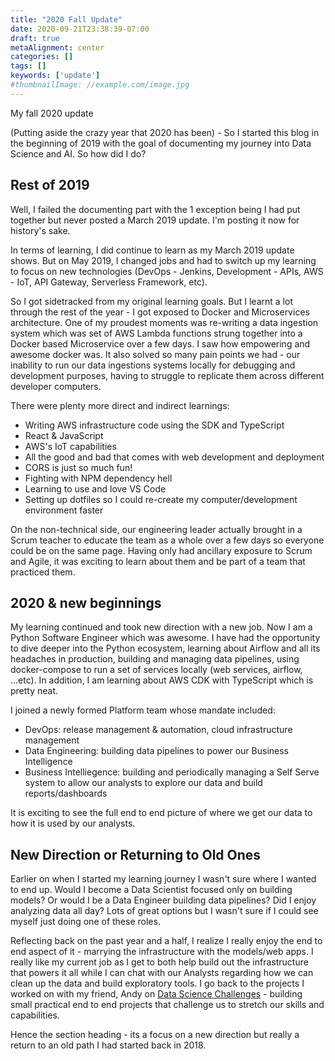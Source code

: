 ```yaml
---
title: "2020 Fall Update"
date: 2020-09-21T23:38:39-07:00
draft: true
metaAlignment: center
categories: []
tags: []
keywords: ['update']
#thumbnailImage: //example.com/image.jpg
---
```


My fall 2020 update

<!--more-->

(Putting aside the crazy year that 2020 has been) - So I started this blog in the beginning of 2019 with the goal of documenting my journey into Data Science and AI. So how did I do?

## Rest of 2019

Well, I failed the documenting part with the 1 exception being I had put together but never posted a March 2019 update. I'm posting it now for history's sake.

In terms of learning, I did continue to learn as my March 2019 update shows. But on May 2019, I changed jobs and had to switch up my learning to focus on new technologies (DevOps - Jenkins, Development - APIs, AWS - IoT, API Gateway, Serverless Framework, etc).

So I got sidetracked from my original learning goals. But I learnt a lot through the rest of the year - I got exposed to Docker and Microservices architecture. One of my proudest moments was re-writing a data ingestion system which was set of AWS Lambda functions strung together into a Docker based Microservice over a few days. I saw how empowering and awesome docker was. It also solved so many pain points we had - our inability to run our data ingestions systems locally for debugging and development purposes, having to struggle to replicate them across different developer computers.

There were plenty more direct and indirect learnings:

- Writing AWS infrastructure code using the SDK and TypeScript
- React & JavaScript
- AWS's IoT capabilities
- All the good and bad that comes with web development and deployment
- CORS is just so much fun!
- Fighting with NPM dependency hell
- Learning to use and love VS Code
- Setting up dotfiles so I could re-create my computer/development environment faster

On the non-technical side, our engineering leader actually brought in a Scrum teacher to educate the team as a whole over a few days so everyone could be on the same page. Having only had ancillary exposure to Scrum and Agile, it was exciting to learn about them and be part of a team that practiced them.

## 2020 & new beginnings

My learning continued and took new direction with a new job. Now I am a Python Software Engineer which was awesome. I have had the opportunity to dive deeper into the Python ecosystem, learning about Airflow and all its headaches in production, building and managing data pipelines, using docker-compose to run a set of services locally (web services, airflow, ...etc). In addition, I am learning about AWS CDK with TypeScript which is pretty neat.

I joined a newly formed Platform team whose mandate included:

- DevOps: release management & automation, cloud infrastructure management
- Data Engineering: building data pipelines to power our Business Intelligence
- Business Intelliegence: building and periodically managing a Self Serve system to allow our analysts to explore our data and build reports/dashboards

It is exciting to see the full end to end picture of where we get our data to how it is used by our analysts.

## New Direction or Returning to Old Ones

Earlier on when I started my learning journey I wasn't sure where I wanted to end up. Would I become a Data Scientist focused only on building models? Or would I be a Data Engineer building data pipelines? Did I enjoy analyzing data all day? Lots of great options but I wasn't sure if I could see myself just doing one of these roles.

Reflecting back on the past year and a half, I realize I really enjoy the end to end aspect of it - marrying the infrastructure with the models/web apps. I really like my current job as I get to both help build out the infrastructure that powers it all while I can chat with our Analysts regarding how we can clean up the data and build exploratory tools. I go back to the projects I worked on with my friend, Andy on [Data Science Challenges] - building small practical end to end projects that challenge us to stretch our skills and capabilities.

Hence the section heading - its a focus on a new direction but really a return to an old path I had started back in 2018.

[//]: # (Reference Links)

[Data Science Challenges]: https://github.com/johannesgiorgis/ds_challenges